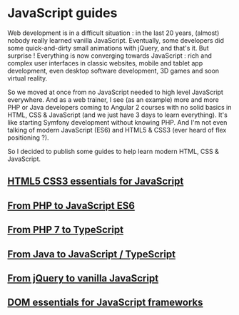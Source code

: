 # JavaScript guides

Web development is in a difficult situation : in the last 20 years, (almost) nobody really learned vanilla JavaScript. Eventually, some developers did some quick-and-dirty small animations with jQuery, and that's it. But surprise ! Everything is now converging towards JavaScript : rich and complex user interfaces in classic websites, mobile and tablet app development, even desktop software development, 3D games and soon virtual reality.

So we moved at once from no JavaScript needed to high level JavaScript everywhere. And as a web trainer, I see (as an example) more and more PHP or Java developers coming to Angular 2 courses with no solid basics in HTML, CSS & JavaScript (and we just have 3 days to learn everything). It's like starting Symfony development without knowing PHP. And I'm not even talking of modern JavaScript (ES6) and HTML5 & CSS3 (ever heard of flex positioning ?).

So I decided to publish some guides to help learn modern HTML, CSS & JavaScript.

## [HTML5 CSS3 essentials for JavaScript](https://cyrilletuzi.github.io/javascript-guides/html-css-essentials.html)

## [From PHP to JavaScript ES6](https://cyrilletuzi.github.io/javascript-guides/php-to-javascript.html)

## [From PHP 7 to TypeScript](https://cyrilletuzi.github.io/javascript-guides/php-to-typescript.html)

## [From Java to JavaScript / TypeScript](https://cyrilletuzi.github.io/javascript-guides/java-to-typescript.html)

## [From jQuery to vanilla JavaScript](https://cyrilletuzi.github.io/javascript-guides/jquery-to-javascript.html)

## [DOM essentials for JavaScript frameworks](https://cyrilletuzi.github.io/javascript-guides/dom-essentials.html)
